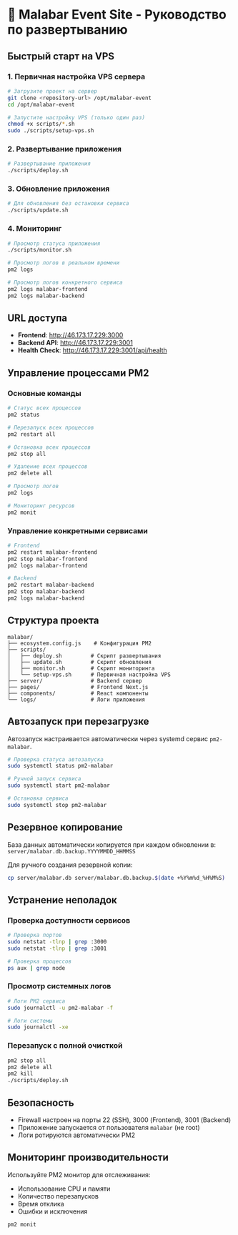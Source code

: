# 🚀 Malabar Event Site - Руководство по развертыванию

## Быстрый старт на VPS

### 1. Первичная настройка VPS сервера

```bash
# Загрузите проект на сервер
git clone <repository-url> /opt/malabar-event
cd /opt/malabar-event

# Запустите настройку VPS (только один раз)
chmod +x scripts/*.sh
sudo ./scripts/setup-vps.sh
```

### 2. Развертывание приложения

```bash
# Развертывание приложения
./scripts/deploy.sh
```

### 3. Обновление приложения

```bash
# Для обновления без остановки сервиса
./scripts/update.sh
```

### 4. Мониторинг

```bash
# Просмотр статуса приложения
./scripts/monitor.sh

# Просмотр логов в реальном времени
pm2 logs

# Просмотр логов конкретного сервиса
pm2 logs malabar-frontend
pm2 logs malabar-backend
```

## URL доступа

- **Frontend**: http://46.173.17.229:3000
- **Backend API**: http://46.173.17.229:3001
- **Health Check**: http://46.173.17.229:3001/api/health

## Управление процессами PM2

### Основные команды

```bash
# Статус всех процессов
pm2 status

# Перезапуск всех процессов
pm2 restart all

# Остановка всех процессов
pm2 stop all

# Удаление всех процессов
pm2 delete all

# Просмотр логов
pm2 logs

# Мониторинг ресурсов
pm2 monit
```

### Управление конкретными сервисами

```bash
# Frontend
pm2 restart malabar-frontend
pm2 stop malabar-frontend
pm2 logs malabar-frontend

# Backend
pm2 restart malabar-backend
pm2 stop malabar-backend
pm2 logs malabar-backend
```

## Структура проекта

```
malabar/
├── ecosystem.config.js    # Конфигурация PM2
├── scripts/
│   ├── deploy.sh         # Скрипт развертывания
│   ├── update.sh         # Скрипт обновления
│   ├── monitor.sh        # Скрипт мониторинга
│   └── setup-vps.sh      # Первичная настройка VPS
├── server/               # Backend сервер
├── pages/                # Frontend Next.js
├── components/           # React компоненты
└── logs/                 # Логи приложения
```

## Автозапуск при перезагрузке

Автозапуск настраивается автоматически через systemd сервис `pm2-malabar`.

```bash
# Проверка статуса автозапуска
sudo systemctl status pm2-malabar

# Ручной запуск сервиса
sudo systemctl start pm2-malabar

# Остановка сервиса
sudo systemctl stop pm2-malabar
```

## Резервное копирование

База данных автоматически копируется при каждом обновлении в:
`server/malabar.db.backup.YYYYMMDD_HHMMSS`

Для ручного создания резервной копии:
```bash
cp server/malabar.db server/malabar.db.backup.$(date +%Y%m%d_%H%M%S)
```

## Устранение неполадок

### Проверка доступности сервисов

```bash
# Проверка портов
sudo netstat -tlnp | grep :3000
sudo netstat -tlnp | grep :3001

# Проверка процессов
ps aux | grep node
```

### Просмотр системных логов

```bash
# Логи PM2 сервиса
sudo journalctl -u pm2-malabar -f

# Логи системы
sudo journalctl -xe
```

### Перезапуск с полной очисткой

```bash
pm2 stop all
pm2 delete all
pm2 kill
./scripts/deploy.sh
```

## Безопасность

- Firewall настроен на порты 22 (SSH), 3000 (Frontend), 3001 (Backend)
- Приложение запускается от пользователя `malabar` (не root)
- Логи ротируются автоматически PM2

## Мониторинг производительности

Используйте PM2 монитор для отслеживания:
- Использование CPU и памяти
- Количество перезапусков
- Время отклика
- Ошибки и исключения

```bash
pm2 monit
```
